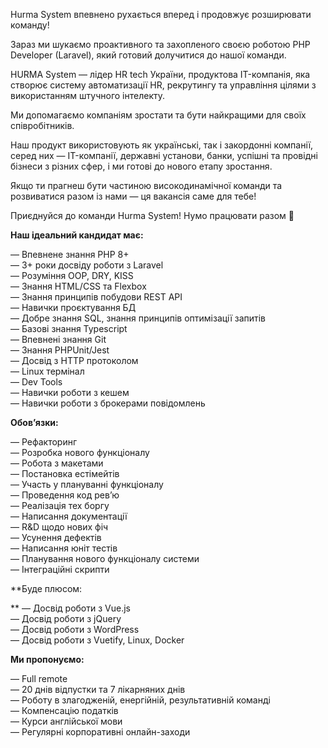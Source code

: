 Hurma System впевнено рухається вперед і продовжує розширювати команду!  
  
Зараз ми шукаємо проактивного та захопленого своєю роботою PHP Developer
(Laravel), який готовий долучитися до нашої команди.  
  
HURMA System — лідер HR tech України, продуктова IT-компанія, яка створює
систему автоматизації HR, рекрутингу та управління цілями з використанням
штучного інтелекту.  
  
Ми допомагаємо компаніям зростати та бути найкращими для своїх співробітників.  
  
Наш продукт використовують як українські, так і закордонні компанії, серед них
— IT-компанії, державні установи, банки, успішні та провідні бізнеси з різних
сфер, і ми готові до нового етапу зростання.  
  
Якщо ти прагнеш бути частиною високодинамічної команди та розвиватися разом із
нами — ця вакансія саме для тебе!  
  
Приєднуйся до команди Hurma System! Нумо працювати разом 🚀  
  
**Наш ідеальний кандидат має:**  
  
— Впевнене знання PHP 8+  
— 3+ роки досвіду роботи з Laravel  
— Розуміння OOP, DRY, KISS  
— Знання HTML/CSS та Flexbox  
— Знання принципів побудови REST API  
— Навички проєктування БД  
— Добре знання SQL, знання принципів оптимізації запитів  
— Базові знання Typescript  
— Впевнені знання Git  
— Знання PHPUnit/Jest  
— Досвід з HTTP протоколом  
— Linux термінал  
— Dev Tools  
— Навички роботи з кешем  
— Навички роботи з брокерами повідомлень  
  
**Обов’язки:**  
  
— Рефакторинг  
— Розробка нового функціоналу  
— Робота з макетами  
— Постановка естімейтів  
— Участь у плануванні функціоналу  
— Проведення код рев’ю  
— Реалізація тех боргу  
— Написання документації  
— R&D щодо нових фіч  
— Усунення дефектів  
— Написання юніт тестів  
— Планування нового функціоналу системи  
— Інтеграційні скрипти  
  
**Буде плюсом:  
  
** — Досвід роботи з Vue.js  
— Досвід роботи з jQuery  
— Досвід роботи з WordPress  
— Досвід роботи з Vuetify, Linux, Docker  
  
**Ми пропонуємо:**  
  
— Full remote  
— 20 днів відпустки та 7 лікарняних днів  
— Роботу в злагодженій, енергійній, результативній команді  
— Компенсацію податків  
— Курси англійської мови  
— Регулярні корпоративні онлайн-заходи